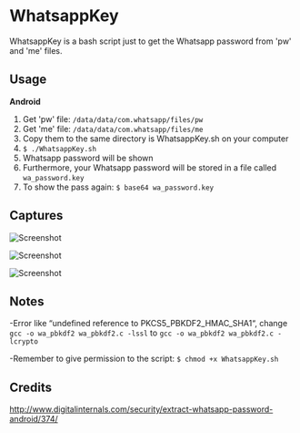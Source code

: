 # WhatsappKey
WhatsappKey is a bash script just to get the Whatsapp password from 'pw' and 'me' files.

## Usage
**Android**

1. Get 'pw' file: `/data/data/com.whatsapp/files/pw`
2. Get 'me' file: `/data/data/com.whatsapp/files/me`
3. Copy them to the same directory is WhatsappKey.sh on your computer
4. `$ ./WhatsappKey.sh`
5. Whatsapp password will be shown
6. Furthermore, your Whatsapp password will be stored in a file called `wa_password.key`
7. To show the pass again: `$ base64 wa_password.key`

## Captures

![Screenshot](http://i.imgur.com/BvRov2R.png?1 "First step")

![Screenshot](http://i.imgur.com/SNSzqPc.png?2 "Final result")

![Screenshot](http://i.imgur.com/j9VIejp.png?2 "wa_password.key created")

## Notes

-Error like “undefined reference to PKCS5_PBKDF2_HMAC_SHA1“, change `gcc -o wa_pbkdf2 wa_pbkdf2.c -lssl` to `gcc -o wa_pbkdf2 wa_pbkdf2.c -lcrypto`

-Remember to give permission to the script: `$ chmod +x WhatsappKey.sh`

## Credits

http://www.digitalinternals.com/security/extract-whatsapp-password-android/374/
